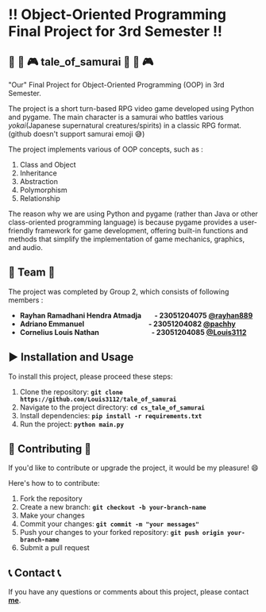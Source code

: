 # :bangbang: **Object-Oriented Programming Final Project for 3rd Semester**  :bangbang:

## :ninja: :japanese_goblin: :video_game: **tale_of_samurai**  :ninja: :japanese_goblin: :video_game: 
"Our" Final Project for Object-Oriented Programming (OOP) in 3rd Semester.

The project is a short turn-based RPG video game developed using Python and pygame. 
The main character is a samurai who battles various *yokai*(Japanese supernatural creatures/spirits) in a classic RPG format.
(github doesn't support samurai emoji :sweat_smile:)

The project implements various of OOP concepts, such as : 
1. Class and Object
2. Inheritance
3. Abstraction
4. Polymorphism
5. Relationship

The reason why we are using Python and pygame (rather than Java or other class-oriented programming language) is because pygame provides a user-friendly framework for game development, offering built-in functions and methods that simplify the implementation of game mechanics, graphics, and audio.

## :busts_in_silhouette: **Team** :busts_in_silhouette:
The project was completed by Group 2, which consists of following members :

- **Rayhan Ramadhani Hendra Atmadja &nbsp; &nbsp; &nbsp; &nbsp;- 23051204075 [@rayhan889](https://github.com/rayhan889)** 
- **Adriano Emmanuel &emsp; &emsp; &emsp; &emsp; &emsp; &nbsp; &nbsp; &nbsp; &nbsp; &nbsp; &nbsp; - 23051204082 [@pachhy](https://github.com/pachhy)**
- **Cornelius Louis Nathan  &emsp; &emsp; &emsp; &emsp; &nbsp; &nbsp; &nbsp; &nbsp; &nbsp; - 23051204085 [@Louis3112](https://github.com/Louis3112)**

## :arrow_forward: **Installation and Usage** 
To install this project, please proceed these steps:

1. Clone the repository: **`git clone https://github.com/Louis3112/tale_of_samurai`**
2. Navigate to the project directory: **`cd cs_tale_of_samurai`**
3. Install dependencies: **`pip install -r requirements.txt `**
4. Run the project: **`python main.py`**

## 	:bust_in_silhouette: **Contributing** :bust_in_silhouette:
If you'd like to contribute or upgrade the project, it would be my pleasure! :smile: 

Here's how to to contribute:
1. Fork the repository
2. Create a new branch: **`git checkout -b your-branch-name`**
3. Make your changes
4. Commit your changes: **`git commit -m "your messages"`** 
5. Push your changes to your forked repository: **`git push origin your-branch-name`** 
6. Submit a pull request

## :telephone_receiver: **Contact** :telephone_receiver:

If you have any questions or comments about this project, please contact **[me](corneliuslouis3112@gmail.com)**.

